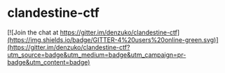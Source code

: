 # clandestine-ctf

[![Join the chat at https://gitter.im/denzuko/clandestine-ctf](https://img.shields.io/badge/GITTER-4%20users%20online-green.svg)](https://gitter.im/denzuko/clandestine-ctf?utm_source=badge&utm_medium=badge&utm_campaign=pr-badge&utm_content=badge)

